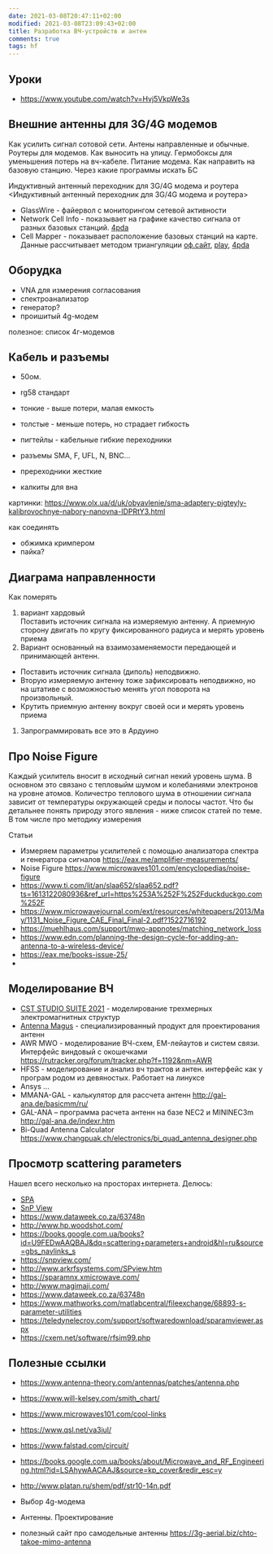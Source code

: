```yaml
---
date: 2021-03-08T20:47:11+02:00
modified: 2021-03-08T23:09:43+02:00
title: Разработка ВЧ-устройств и антен
comments: true
tags: hf
---
```


## Уроки
- https://www.youtube.com/watch?v=Hvj5VkpWe3s

## Внешние антенны для 3G/4G модемов

Как усилить сигнал сотовой сети. Антены направленные и обычные. Роутеры для модемов. Как выносить на улицу. Гермобоксы для уменьшения потерь на вч-кабеле. Питание модема. Как направить на базовую станцию. Через какие программы искать БС


Индуктивный антенный переходник для 3G/4G модема и роутера 
<Индуктивный антенный переходник для 3G/4G модема и роутера>

- GlassWire - файервол с мониторингом сетевой активности
- Network Cell Info - показывает на графике качество сигнала от разных базовых станций. 
  [4pda](https://4pda.to/forum/index.php?showtopic=743366)
- Cell Mapper - показывает расположение базовых станций на карте. Данные рассчитывает методом триангуляции
  [оф.сайт](https://www.cellmapper.net),
  [play](https://play.google.com/store/apps/details?id=cellmapper.net.cellmapper),
  [4pda](https://4pda.to/forum/index.php?showtopic=743432)


## Оборудка
- VNA для измерения согласования
- спектроанализатор
- генератор?
- проишитый 4g-модем

полезное: список 4г-модемов



## Кабель и разъемы
- 50ом.
- rg58 стандарт
- тонкие - выше потери, малая емкость
- толстые - меньше потерь, но страдает гибкость

- пигтейлы - кабельные гибкие переходники
- разъемы SMA, F, UFL, N, BNC...
- пререходники жесткие 

- калкиты для вна


картинки: <https://www.olx.ua/d/uk/obyavlenie/sma-adaptery-pigteyly-kalibrovochnye-nabory-nanovna-IDPRtY3.html>



как соединять
- обжимка кримпером
- пайка?

## Диаграма направленности

Как померять

1. вариант хардовый  
Поставить источник сигнала на измеряемую антенну. А приемную сторону двигать по кругу фиксированного радиуса и мерять уровень приема
1. Вариант основанный на взаимозаменяемости передающей и принимающей антенн.  
* Поставить источник сигнала (диполь) неподвижно. 
* Вторую измеряемую антенну тоже зафиксировать неподвижно, но на штативе с возможностью менять угол поворота на произвольный. 
* Крутить приемную антенну вокруг своей оси и мерять уровень приема
1. Запрограммировать все это в Ардуино


## Про Noise Figure
Каждый усилитель вносит в исходный сигнал некий уровень шума. В основном это связано с тепловыйм шумом и колебаниями электронов на уровне атомов. Количестро теплового шума в отношении сигнала зависит от температуры окружающей среды и полосы частот. Что бы детальнее понять природу этого явления - ниже список статей по теме. В том числе про методику измерения

Статьи
- Измеряем параметры усилителей с помощью анализатора спектра и генератора сигналов <https://eax.me/amplifier-measurements/>
- Noise Figure <https://www.microwaves101.com/encyclopedias/noise-figure>
- <https://www.ti.com/lit/an/slaa652/slaa652.pdf?ts=1613122080936&ref_url=https%253A%252F%252Fduckduckgo.com%252F>
- <https://www.microwavejournal.com/ext/resources/whitepapers/2013/May/1131_Noise_Figure_CAE_Final_Final-2.pdf?1522716192>
- <https://muehlhaus.com/support/mwo-appnotes/matching_network_loss>
- <https://www.edn.com/planning-the-design-cycle-for-adding-an-antenna-to-a-wireless-device/>
- <https://eax.me/books-issue-25/>
- 

## Моделирование ВЧ
- [CST STUDIO SUITE 2021](http://eurointech.ru/eda/microwave_design/cst/CST-STUDIO-SUITE.phtml) - моделирование трехмерных электромагнитных структур
- [Antenna Magus](http://eurointech.ru/eda/microwave_design/cst/Antenna-Magus.phtml) - специализированный продукт для проектирования антенн
- AWR MWO - моделирование ВЧ-схем, EM-лейаутов и систем связи. Интерфейс виндовый с окошечками <https://rutracker.org/forum/tracker.php?f=1192&nm=AWR>
- HFSS - моделирование и анализ вч трактов и антен. интерфейс как у програм родом из девяностых. Работает на линуксе
- Ansys ...
- MMANA-GAL - калькулятор для рассчета антенн <http://gal-ana.de/basicmm/ru/>
- GAL-ANA – программа расчета антенн на базе NEC2 и MININEC3m <http://gal-ana.de/indexr.htm>
- Bi-Quad Antenna Calculator <https://www.changpuak.ch/electronics/bi_quad_antenna_designer.php>

## Просмотр scattering parameters

Нашел всего несколько на просторах интернета. Делюсь:
- [SPA](https://www.ag-rf-engineering.de/products/software/s-parameter-viewer/)
- [SnP View](#)
- <https://www.dataweek.co.za/63748n>
- <http://www.hp.woodshot.com/>
- <https://books.google.com.ua/books?id=U9FEDwAAQBAJ&dq=scattering+parameters+android&hl=ru&source=gbs_navlinks_s>
- <https://snpview.com/>
- <http://www.arkrfsystems.com/SPview.htm>
- <https://sparamnx.xmicrowave.com/>
- <http://www.magimaji.com/>
- <https://www.dataweek.co.za/63748n>
- <https://www.mathworks.com/matlabcentral/fileexchange/68893-s-parameter-utilities>
- <https://teledynelecroy.com/support/softwaredownload/sparamviewer.aspx>
- <https://cxem.net/software/rfsim99.php>




## Полезные ссылки
- <https://www.antenna-theory.com/antennas/patches/antenna.php>
- <https://www.will-kelsey.com/smith_chart/>
- <https://www.microwaves101.com/cool-links>
- <https://www.qsl.net/va3iul/>
- <https://www.falstad.com/circuit/>
- <https://books.google.com.ua/books/about/Microwave_and_RF_Engineering.html?id=LSAhywAACAAJ&source=kp_cover&redir_esc=y>
- <http://www.platan.ru/shem/pdf/str10-14n.pdf>


- Выбор 4g-модема
- Антенны. Проектирование
- полезный сайт про самодельные антенны <https://3g-aerial.biz/chto-takoe-mimo-antenna>

